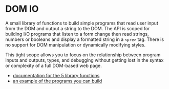 # DOM IO

A small library of functions to build simple programs that read user input from the DOM and output a string to the DOM. The API is scoped for building I/O programs that listen to a form change then read strings, numbers or booleans and display a formatted string in a `<pre>` tag. There is no support for DOM manipulation or dynamically modifying styles.

This tight scope allows you to focus on the relationship between program inputs and outputs, types, and debugging without getting lost in the syntax or complexity of a full DOM-based web page.

- [documentation for the 5 library functions](DOCS.md)
- [an example of the programs you can build](./example/README.md)
